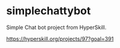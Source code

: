 # simplechattybot
Simple Chat bot project from HyperSkill.

https://hyperskill.org/projects/97?goal=391

